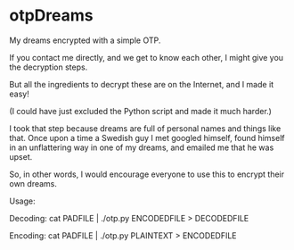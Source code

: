 # otpDreams
My dreams encrypted with a simple OTP.

If you contact me directly, and we get to know each other, I might give you the decryption steps.

But all the ingredients to decrypt these are on the Internet, and I made it easy!

(I could have just excluded the Python script and made it much harder.)

I took that step because dreams are full of personal names and things like that. Once upon a time a Swedish guy I met googled himself, found himself in an unflattering way in one of my dreams, and emailed me that he was upset.

So, in other words, I would encourage everyone to use this to encrypt their own dreams.

Usage:

Decoding:
cat PADFILE | ./otp.py ENCODEDFILE > DECODEDFILE

Encoding:
cat PADFILE | ./otp.py PLAINTEXT > ENCODEDFILE
